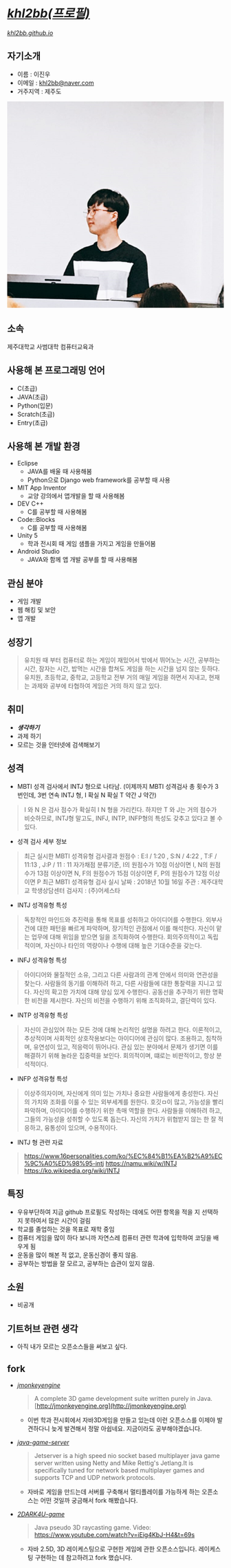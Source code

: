 
[_khl2bb(프로필)_](http://github.com/khl2bb)
======
[_khl2bb.github.io_](http://khl2bb.github.io)


## 자기소개

* 이름 : 이진우
* 이메일 : khl2bb@naver.com
* 거주지역 : 제주도

![ProfilePhoto](https://github.com/khl2bb/khl2bb.github.io/blob/master/hotang2.PNG?raw=true)


## 소속

제주대학교 사범대학 컴퓨터교육과

## 사용해 본 프로그래밍 언어

* C(초급)
* JAVA(초급)
* Python(입문)
* Scratch(초급)
* Entry(초급)

## 사용해 본 개발 환경

* Eclipse
  * JAVA를 배울 때 사용해봄
  * Python으로 Django web framework를 공부할 때 사용
* MIT App Inventor
  * 교양 강의에서 앱개발을 할 때 사용해봄
* DEV C++
  * C를 공부할 때 사용해봄
* Code::Blocks
  * C를 공부할 때 사용해봄
* Unity 5
  * 학과 전시회 때 게임 샘플을 가지고 게임을 만들어봄
* Android Studio
  * JAVA와 함께 앱 개발 공부를 할 때 사용해봄

## 관심 분야

* 게임 개발
* 웹 해킹 및 보안
* 앱 개발

## 성장기

> 유치원 때 부터 컴퓨터로 하는 게임이 재밌어서 밖에서 뛰어노는 시간, 공부하는 시간, 잠자는 시간, 밥먹는 시간을 합쳐도 게임을 하는 시간을 넘지 않는 듯하다.
  유치원, 초등학교, 중학교, 고등학교 전부 거의 매일 게임을 하면서 지내고, 현재는 과제와 공부에 타협하여 게임은 거의 하지 않고 있다.


## 취미

* **_생각하기_**
* 과제 하기
* 모르는 것을 인터넷에 검색해보기

## 성격

* MBTI 성격 검사에서 INTJ 형으로 나타남. (이제까지 MBTI 성격검사 총 횟수가 3번인데, 3번 연속 INTJ 형, I 확실 N 확실 T 약간 J 약간)
> I 와 N 은 검사 점수가 확실히 I N 형을 가리킨다. 하지만 T 와 J는 거의 점수가 비슷하므로, INTJ형 말고도, INFJ, INTP, INFP형의 특성도 갖추고 있다고 볼 수 있다.
* 성격 검사 세부 정보
> 최근 실시한 MBTI 성격유형 검사결과 원점수 : E:I / 1:20 , S:N / 4:22 , T:F / 11:13 , J:P / 11 : 11
  자가채점 분류기준, I의 원점수가 10점 이상이면 I, N의 원점수가 13점 이상이면 N, F의 원점수가 15점 이상이면 F, P의 원점수가 12점 이상이면 P
  최근 MBTI 성격유형 검사 실시 날짜 : 2018년 10월 16일
  주관 : 제주대학교 학생상담센터
  검사지 : (주)어세스타
* INTJ 성격유형 특성
> 독창적인 마인드와 추진력을 통해 목표를 성취하고 아이디어를 수행한다. 외부사건에 대한 패턴을 빠르게 파악하며, 장기적인 관점에서 이를 해석한다. 자신이 맡는 업무에 대해 위임을 받으면 일을 조직화하여 수행한다. 회의주의적이고 독립적이며, 자신이나 타인의 역량이나 수행에 대해 높은 기대수준을 갖는다.
* INFJ 성격유형 특성
> 아이디어와 물질적인 소유, 그리고 다른 사람과의 관계 안에서 의미와 연관성을 찾는다. 사람들의 동기를 이해하려 하고, 다른 사람들에 대한 통찰력을 지니고 있다. 자신의 확고한 가치에 대해 양심 있게 수행한다. 공동선을 추구하기 위한 명확한 비전을 제시한다. 자신의 비전을 수행하기 위해 조직화하고, 결단력이 있다.
* INTP 성격유형 특성
> 자신이 관심있어 하는 모든 것에 대해 논리적인 설명을 하려고 한다. 이론적이고, 추상적이며 사회적인 상호작용보다는 아이디어에 관심이 많다. 조용하고, 침착하며, 유연성이 있고, 적응력이 뛰어나다. 관심 있는 분야에서 문제가 생기면 이를 해결하기 위해 놀라운 집중력을 보인다. 회의적이며, 떄로는 비판적이고, 항상 분석적이다.
* INFP 성격유형 특성
> 이상주의자이며, 자신에게 의미 있는 가치나 중요한 사람들에게 충성한다. 자신의 가치와 조화를 이룰 수 있는 외부세계를 원한다. 호깃ㅁ이 많고, 가능성을 빨리 파악하며, 아이디어를 수행하기 위한 촉매 역할을 한다. 사람들을 이해하려 하고, 그들의 가능성을 성취할 수 있도록 돕는다. 자신의 가치가 위협받지 않는 한 잘 적응하고, 융통성이 있으며, 수용적이다.
* INTJ 형 관련 자료
> https://www.16personalities.com/ko/%EC%84%B1%EA%B2%A9%EC%9C%A0%ED%98%95-intj
https://namu.wiki/w/INTJ
https://ko.wikipedia.org/wiki/INTJ
  


## 특징

* 우유부단하여 지금 github 프로필도 작성하는 데에도 어떤 항목을 적을 지 선택하지 못하여서 많은 시간이 걸림
* 학교를 졸업하는 것을 목표로 재학 중임
* 컴퓨터 게임을 많이 하다 보니까 자연스레 컴퓨터 관련 학과에 입학하여 코딩을 배우게 됨
* 운동을 많이 해본 적 없고, 운동신경이 좋지 않음.
* 공부하는 방법을 잘 모르고, 공부하는 습관이 있지 않음.

## 소원

* 비공개

## 기트허브 관련 생각

* 아직 내가 모르는 오픈소스들을 써보고 싶다.

## fork

* [_jmonkeyengine_](https://github.com/khl2bb/jmonkeyengine)
  > A complete 3D game development suite written purely in Java. [http://jmonkeyengine.org](http://jmonkeyengine.org)
  * 이번 학과 전시회에서 자바3D게임을 만들고 있는데 이런 오픈소스를 이제야 발견하다니 늦게 발견해서 정말 아쉽네요. 지금이라도 공부해야겠습니다.
  
* [_java-game-server_](https://github.com/khl2bb/java-game-server)
  > Jetserver is a high speed nio socket based multiplayer java game server written using Netty and Mike Rettig's Jetlang.It is specifically tuned for network based multiplayer games and supports TCP and UDP network protocols.
  * 자바로 게임을 만드는데 서버를 구축해서 멀티플레이를 가능하게 하는 오픈소스는 어떤 것일까 궁금해서 fork 해봤습니다.
  
* [_2DARK4U-game_](https://github.com/khl2bb/2DARK4U-game)
  > Java pseudo 3D raycasting game. Video: https://www.youtube.com/watch?v=iEig4KbJ-H4&t=69s
  * 자바 2.5D, 3D 레이케스팅으로 구현한 게임에 관한 오픈소스입니다. 레이케스팅 구현하는 데 참고하려고 fork 했습니다.

